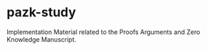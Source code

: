 # pazk-study
Implementation Material related to the Proofs Arguments and Zero Knowledge Manuscript.
